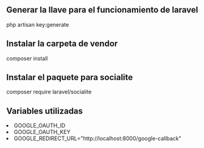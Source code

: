 <h2>Generar la llave para el funcionamiento de laravel</h2>
<p>php artisan key:generate</p>

<h2>Instalar la carpeta de vendor</h2>
<p>composer install</p>

<h2>Instalar el paquete para socialite</h2>
<p>composer require laravel/socialite</p>

<h2>Variables utilizadas</h2>
<lu>
    <li>GOOGLE_OAUTH_ID</li>
    <li>GOOGLE_OAUTH_KEY</li>
    <li>GOOGLE_REDIRECT_URL="http://localhost:8000/google-callback"</li>
</lu>
